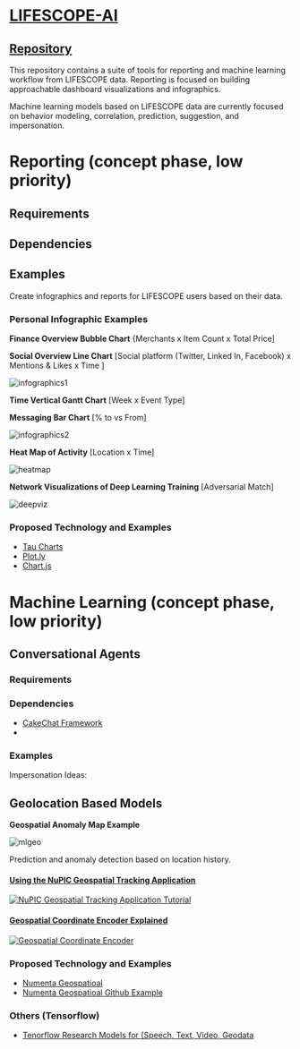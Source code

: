 # [LIFESCOPE-AI](https://github.com/LifeScopeLabs/lifescope-ai)

## [Repository](https://github.com/LifeScopeLabs/lifescope-ai)

This repository contains a suite of tools for reporting and machine learning workflow from LIFESCOPE data. Reporting is focused on building approachable dashboard visualizations and infographics.

Machine learning models based on LIFESCOPE data are currently focused on behavior modeling, correlation, prediction, suggestion, and impersonation.

# Reporting (concept phase, low priority)

## Requirements
## Dependencies
## Examples

Create infographics and reports for LIFESCOPE users based on their data. 

### Personal Infographic Examples

**Finance Overview Bubble Chart**
{Merchants x Item Count x Total Price]

**Social Overview Line Chart**
[Social platform (Twitter, Linked In, Facebook) x Mentions & Likes x Time ]

![infographics1]

**Time Vertical Gantt Chart**
[Week x Event Type]

**Messaging Bar Chart** 
[% to vs From]

![infographics2]

**Heat Map of Activity**
[Location x Time]

![heatmap]

**Network Visualizations of Deep Learning Training**
[Adversarial Match]

![deepviz]

### Proposed Technology and Examples

- [Tau Charts](https://www.taucharts.com/)
- [Plot.ly](https://plot.ly/plotly-js-scientific-d3-charting-library/)
- [Chart.js](http://www.chartjs.org/samples/latest/)

# Machine Learning (concept phase, low priority)

## Conversational Agents


### Requirements
### Dependencies

- [CakeChat Framework](https://cakechat.replika.ai/) 
- 
### Examples

Impersonation Ideas:



## Geolocation Based Models

**Geospatial Anomaly Map Example**

![mlgeo]

Prediction and anomaly detection based on location history.
  
#### [Using the NuPIC Geospatial Tracking Application](http://www.youtube.com/watch?v=M4dD9wCQLkA)
[![NuPIC Geospatial Tracking Application Tutorial](http://img.youtube.com/vi/M4dD9wCQLkA/hqdefault.jpg)](http://www.youtube.com/watch?v=M4dD9wCQLkA)

#### [Geospatial Coordinate Encoder Explained](http://www.youtube.com/watch?v=KxxHo-FtKRo)
[![Geospatial Coordinate Encoder](http://img.youtube.com/vi/KxxHo-FtKRo/hqdefault.jpg)](http://www.youtube.com/watch?v=KxxHo-FtKRo)

### Proposed Technology and Examples
- [Numenta Geospatioal](https://numenta.com/assets/pdf/whitepapers/Geospatial%20Tracking%20White%20Paper.pdf)
- [Numenta Geospatioal Github Example](https://github.com/numenta/nupic.geospatial)

### Others (Tensorflow)
- [Tenorflow Research Models for (Speech, Text, Video, Geodata](https://github.com/tensorflow/models/tree/master/research)

[heatmap]:https://lifescopelabs.github.io/assets/maps/heat-map.png
[infographics1]:https://lifescopelabs.github.io/assets/screenshots/infographics1.png
[infographics2]:https://lifescopelabs.github.io/assets/screenshots/infographics2.png
[deepviz]:https://lifescopelabs.github.io/assets/wireframes/DeepLearningViz.png
[webviz]:https://lifescopelabs.github.io/assets/wireframes/3d-graph.jpg
[mlgeo]:https://raw.githubusercontent.com/numenta/nupic.geospatial/master/images/viewer.png
<!--stackedit_data:
eyJoaXN0b3J5IjpbMTA0MDkzNzk4MSwxNzI2NTE2NzYwLC03MT
QyMTg3MDZdfQ==
-->